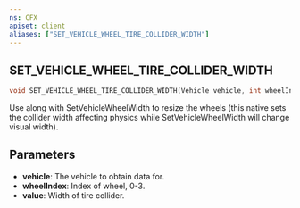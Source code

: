 ```yaml
---
ns: CFX
apiset: client
aliases: ["SET_VEHICLE_WHEEL_TIRE_COLLIDER_WIDTH"]
---
```

## SET_VEHICLE_WHEEL_TIRE_COLLIDER_WIDTH

```c
void SET_VEHICLE_WHEEL_TIRE_COLLIDER_WIDTH(Vehicle vehicle, int wheelIndex, float value);
```

Use along with SetVehicleWheelWidth to resize the wheels (this native sets the collider width affecting physics while SetVehicleWheelWidth will change visual width).

## Parameters
* **vehicle**: The vehicle to obtain data for.
* **wheelIndex**: Index of wheel, 0-3.
* **value**: Width of tire collider.
